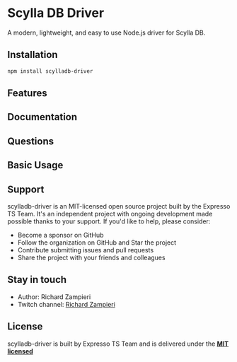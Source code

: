 # Scylla DB Driver

A modern, lightweight, and easy to use Node.js driver for Scylla DB.

## Installation

```bash
npm install scylladb-driver
```

## Features

## Documentation

## Questions

## Basic Usage

## Support

scylladb-driver is an MIT-licensed open source project built by the Expresso TS Team. It's an independent project with ongoing development made possible thanks to your support. If you'd like to help, please consider:

- Become a sponsor on GitHub
- Follow the organization on GitHub and Star the project
- Contribute submitting issues and pull requests
- Share the project with your friends and colleagues

## Stay in touch

- Author: Richard Zampieri
- Twitch channel: [Richard Zampieri](https://www.twitch.tv/richardzampieri)

## License

scylladb-driver is built by Expresso TS Team and is delivered under the **[MIT licensed](LICENSE.md)**